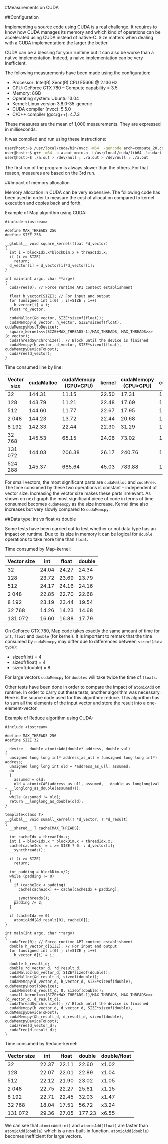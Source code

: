 #Measurements on CUDA

##Configuration

Implementing a source code using CUDA is a real challenge. It requires to know how CUDA manages its memory and which kind of operations can be accelerated using CUDA instead of native-C. Size matters when dealing with a CUDA implementation: the larger the better.

CUDA can be a blessing for your runtime but it can also be worse than a native implementation. Indeed, a naive implementation can be very inefficient.

The following measurements have been made using the configuration:
+ Processor: Intel(R) Xeon(R) CPU E5606 @ 2.13GHz
+ GPU: GeForce GTX 780 – Compute capability = 3.5
+ Memory: 8GB
+ Operating system: Ubuntu 13.04
+ Kernel: Linux version 3.8.0-35-generic
+ CUDA compiler (nvcc): 5.5.0
+ C/C++ compiler (gcc/g++): 4.7.3

These measures are the mean of 1,000 measurements. They are expressed in milliseconds.

It was compiled and run using these instructions:
```bash
user@host:~$ /usr/local/cuda/bin/nvcc -m64  -gencode arch=compute_20,code=sm_20 -gencode arch=compute_30,code=sm_30 -gencode arch=compute_35,code=sm_35 -po maxrregcount=16 -I/usr/local/cuda/include -I. -I.. -I../../common/inc -I/usr/local/cuda/samples/common/inc -o main.o -c main.cu
user@host:~$ g++ -m64 -o a.out main.o -L/usr/local/cuda/lib64 –lcudart
user@host:~$ ./a.out > /dev/null ; ./a.out > /dev/null ; ./a.out
```

The first run of the program is always slower than the others. For that reason, measures are based on the 3rd run.

##Impact of memory allocation

Memory allocation in CUDA can be very expensive. The following code has been used in order to measure the cost of allocation compared to kernel execution and copies back and forth.

Example of Map algorithm using CUDA:
```cuda
#include <iostream>

#define MAX_THREADS 256
#define SIZE 256

__global__ void square_kernel(float *d_vector)
{
  int i = blockIdx.x*blockDim.x + threadIdx.x;
  if (i >= SIZE)
    return;
  d_vector[i] = d_vector[i]*d_vector[i];
}

int main(int argc, char **argv)
{
  cudaFree(0); // Force runtime API context establishment
  
  float h_vector[SIZE]; // For input and output
  for (unsigned int i(0) ; i!=SIZE ; i++)
    h_vector[i] = i;
  float *d_vector;
  
  cudaMalloc(&d_vector, SIZE*sizeof(float));
  cudaMemcpy(d_vector, h_vector, SIZE*sizeof(float), cudaMemcpyHostToDevice);
  square_kernel<<<(SIZE+MAX_THREADS-1)/MAX_THREADS, MAX_THREADS>>>(d_vector);
  cudaThreadSynchronize(); // Block until the device is finished
  cudaMemcpy(h_vector, d_vector, SIZE*sizeof(float), cudaMemcpyDeviceToHost);
  cudaFree(d_vector);
}
```

Time consumed line by line:

Vector size | cudaMalloc | cudaMemcpy (GPU>CPU) | kernel | cudaMemcpy (CPU>GPU) | cudaFree
------------|------------|----------------------|--------|----------------------|---------
32	| 144.31 	| 11.15 	| 22.50 	| 17.31 	| 108.84 
128	| 143.79 	| 11.21 	| 22.48 	| 17.69 	| 108.23 
512	| 144.60 	| 11.77 	| 22.67 	| 17.95 	| 110.30 
2 048	| 144.23 |	 13.72 |	 22.44 |	 20.68 |	 110.46 
8 192	| 142.33 	| 22.44 |	 22.30 |	 31.29 	| 111.00 
32 768	| 145.53 |	 65.15 |	 24.06 	| 73.02 |	 114.70 
131 072	| 144.03 |	 206.38 |	 26.17 |	 240.76 |	 115.45 
524 288	| 145.37 |	 685.64 |	 45.03 |	 783.88 |	 120.28 

For small vectors, the most significant parts are `cudaMalloc` and `cudaFree`. The time consumed by these two operations is constant – independent of vector size. Increasing the vector size makes these parts irrelevant. As shown on next graph the most significant piece of code in terms of time consumed becomes `cudaMemcpy` as the size increase. Kernel time also increases but very slowly compared to `cudaMemcpy`.

##Data type: int vs float vs double

Some tests have been carried out to test whether or not data type has an impact on runtime. Due to its size in memory it can be logical for `double` operations to take more time than `float`.

Time consumed by Map-kernel:

Vector size | int | float | double
------------|-----|-------|-------
32	| 24.04 	| 24.27 	| 24.34 
128	| 23.72 	| 23.69 	| 23.79 
512	| 24.17 	| 24.16 	| 24.16 
2 048	| 22.85 |	 22.70 	| 22.68 
8 192	| 23.19 |	 23.44 	| 19.54 
32 768	| 14.26 |	 14.23 	| 14.68 
131 072	| 16.60 |	 16.88 	| 17.79 

On GeForce GTX 780, Map code takes exactly the same amount of time for `int`, `float` and `double` (for kernel). It is important to remark that the time consumed by `cudaMemcpy` may differ due to differences between `sizeof(data type)`:
+	sizeof(int) = 4
+	sizeof(float) = 4
+	sizeof(double) = 8

For large vectors `cudaMemcpy` for `doubles` will take twice the time of `floats`.

Other tests have been done in order to compare the impact of `atomicAdd` on runtime. In order to carry out these tests, another algorithm was necessary. Here is the source code used for this algorithm: reduce. This algorithm has to sum all the elements of the input vector and store the result into a one-element-vector.

Example of Reduce algorithm using CUDA:
```cuda
#include <iostream>

#define MAX_THREADS 256
#define SIZE 32

__device__ double atomicAdd(double* address, double val)
{
  unsigned long long int* address_as_ull = (unsigned long long int*) address;
  unsigned long long int old = *address_as_ull, assumed;
  do
  {
    assumed = old;
    old = atomicCAS(address_as_ull, assumed, __double_as_longlong(val + __longlong_as_double(assumed)));
  }
  while (assumed != old);
  return __longlong_as_double(old);
}

template<class T>
__global__ void sumall_kernel(T *d_vector, T *d_result)
{
  __shared__ T cache[MAX_THREADS];

  int cacheIdx = threadIdx.x;
  int i = blockIdx.x * blockDim.x + threadIdx.x;
  cache[cacheIdx] = i >= SIZE ? 0. : d_vector[i];
  __syncthreads();
  
  if (i >= SIZE)
    return;
  
  int padding = blockDim.x/2;
  while (padding != 0)
  {
    if (cacheIdx < padding)
      cache[cacheIdx] += cache[cacheIdx + padding];
    
    __syncthreads();
    padding /= 2;
  }
  
  if (cacheIdx == 0)
    atomicAdd(&d_result[0], cache[0]);
}

int main(int argc, char **argv)
{
  cudaFree(0); // Force runtime API context establishment
  double h_vector_d[SIZE]; // For input and output
  for (unsigned int i(0) ; i!=SIZE ; i++)
    h_vector_d[i] = i;
  
  double h_result_d;
  double *d_vector_d, *d_result_d;
  cudaMalloc(&d_vector_d, SIZE*sizeof(double));
  cudaMalloc(&d_result_d, sizeof(double));
  cudaMemcpy(d_vector_d, h_vector_d, SIZE*sizeof(double), cudaMemcpyHostToDevice);
  cudaMemset(d_result_d, 0, sizeof(double));
  sumall_kernel<<<(SIZE+MAX_THREADS-1)/MAX_THREADS, MAX_THREADS>>>(d_vector_d, d_result_d);
  cudaThreadSynchronize(); // Block until the device is finished
  cudaMemcpy(h_vector_d, d_vector_d, SIZE*sizeof(double), cudaMemcpyDeviceToHost);
  cudaMemcpy(&h_result_d, d_result_d, sizeof(double), cudaMemcpyDeviceToHost);
  cudaFree(d_vector_d);
  cudaFree(d_result_d);
}
```

Time consumed by Reduce-kernel:

Vector size | int | float | double | double/float
------------|-----|-------|--------|-------------
32	| 22.37 	| 22.11 |	 22.60 |	x1.02
128	| 22.07 	| 22.01 |	 22.89 |	x1.04
512	| 22.12 	| 21.90 |	 23.02 |	x1.05
2 048	| 22.75 |	 22.27 |	 25.61 |	x1.15
8 192	| 22.71 |	 22.45 |	 32.03 |	x1.47
32 768	| 18.04 |	 17.51 |	 56.72 |	x3.24
131 072	| 29.36 |	 27.05 |	 177.23 |	x6.55

We can see that `atomicAdd(int)` and `atomicAdd(float)` are faster than `atomicAdd(double)` which is a non-built-in function. `atomicAdd(double)` becomes inefficient for large vectors.
